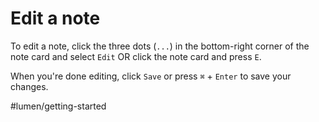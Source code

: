 # Edit a note

To edit a note, click the three dots (`...`) in the bottom-right corner of the note card and select `Edit` OR click the note card and press `E`.

When you're done editing, click `Save` or press `⌘` + `Enter` to save your changes.

#lumen/getting-started
